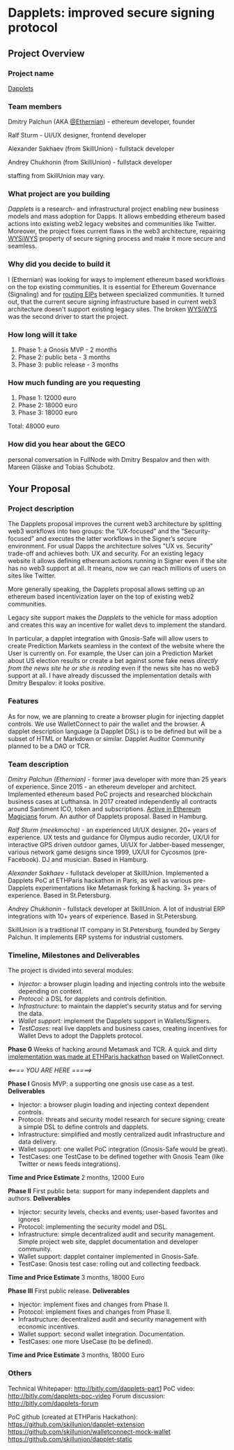 # Dapplets: improved secure signing protocol

## Project Overview

### Project name

[Dapplets](https://medium.com/@Ethernian/dapplets-part-1-introduce-new-dapp-architecture-for-better-ux-and-security-75a4881b4765)

### Team members

Dmitry Palchun (AKA [@Ethernian](https://ethereum-magicians.org/u/ethernian)) - ethereum developer, founder

Ralf Sturm - UI/UX designer, frontend developer

Alexander Sakhaev (from SkillUnion) - fullstack developer

Andrey Chukhonin (from SkillUnion) - fullstack developer

staffing from SkillUnion may vary.

### What project are you building
*Dapplets* is a research- and infrastructural project enabling new business models and mass adoption for Dapps. It allows embedding ethereum based actions into existing web2 legacy websites and communities like Twitter. Moreover, the project fixes current flaws in the web3 architecture, repairing [WYSiWYS](https://en.wikipedia.org/wiki/WYSIWYS) property of secure signing process and make it more secure and seamless.

### Why did you decide to build it
I (Ethernian) was looking for ways to implement ethereum based workflows on the top existing communities. It is essential for Ethereum Governance (Signaling) and for [routing EIPs](https://ethereum-magicians.org/t/decentralizing-eip-workflow/1525)  between specialized communities. It turned out, that the current secure signing infrastructure based in current web3 architecture doesn't support existing legacy sites.
The broken [WYSiWYS](https://en.wikipedia.org/wiki/WYSIWYS) was the second driver to start the project.
  

### How long will it take

1. Phase 1: a Gnosis MVP - 2 months
1. Phase 2: public beta - 3 months
1. Phase 3: public release - 3 months

  

### How much funding are you requesting
1. Phase 1: 12000 euro
1. Phase 2: 18000 euro
1. Phase 3: 18000 euro

Total: 48000 euro


### How did you hear about the GECO

personal conversation in FullNode with Dmitry Bespalov and then with Mareen Gläske and Tobias Schubotz.

## Your Proposal

### Project description

The Dapplets proposal improves the current web3 architecture by splitting web3 workflows into two groups: the “UX-focused” and the “Security-focused” and executes the latter workflows in the Signer’s secure environment. For usual Dapps the architecture solves "UX vs. Security" trade-off and achieves both: UX and security. For an existing legacy website it allows defining ethereum actions running in Signer even if the site has no web3 support at all. It means, now we can reach millions of users on sites like Twitter. 

More generally speaking, the Dapplets proposal allows setting up an ethereum based incentivization layer on the top of existing web2 communities.

Legacy site support makes the _Dapplets_ to the vehicle for mass adoption and creates this way an incentive for wallet devs to implement the standard.

In particular, a dapplet integration with Gnosis-Safe will allow users to create Prediction Markets seamless in the context of the website where the User is currently on. For example, the User can join a Prediction Market about US election results or create a bet against some fake news _directly from the news site he or she is reading_ even if the news site has no web3 support at all. I have already discussed the implementation details with Dmitry Bespalov: it looks positive.

### Features

As for now, we are planning to create a browser plugin for injecting dapplet controls. We use WalletConnect to pair the wallet and the browser. A dapplet description language (a Dapplet DSL) is to be defined but will be a subset of HTML or Markdown or similar.
Dapplet Auditor Community planned to be a DAO or TCR.

### Team description

*Dmitry Palchun (Ethernian)* - former java developer with more than 25 years of experience. Since 2015 - an ethereum developer and architect. Implemented ethereum based PoC projects and researched blockchain business cases at Lufthansa. In 2017 created independently all contracts around Santiment ICO, token and subscriptions. [Active in Ethereum Magicians](https://ethereum-magicians.org/u/ethernian) forum. An author of Dapplets proposal.
Based in Hamburg.


*Ralf Sturm (meekmocha)* - an experienced UI/UX designer. 20+ years of experience.
UX tests and guidance for Olympus audio recorder, UX/UI for interactive GPS driven outdoor games, UI/UX for Jabber-based messenger, various network game designs since 1999, UX/UI for Cycosmos (pre-Facebook).
DJ and musician. 
Based in Hamburg.

*Alexander Sakhaev* - fullstack developer at SkillUnion. Implemented a Dapplets PoC at ETHParis hackathon in Paris, as well as various pre-Dapplets experimentations like Metamask forking & hacking. 3+ years of experience.
Based in St.Petersburg.

*Andrey Chukhonin* - fullstack developer at SkillUnion. A lot of industrial ERP integrations with 10+ years of experience.
Based in St.Petersburg.


SkillUnion is a traditional IT company in St.Petersburg, founded by Sergey Palchun. It implements ERP systems for industrial customers.

### Timeline, Milestones and Deliverables

The project is divided into several modules:

* *Injector:* a browser plugin loading and injecting controls into the website depending on context.
* *Protocol:* a DSL for dapplets and controls definition.
* *Infrastructure:* to maintain the dapplet's security status and for serving the data.
* *Wallet support:* implement the Dapplets support in Wallets/Signers.
* *TestCases:* real live dapplets and business cases, creating incentives for Wallet Devs to adopt the Dapplets protocol.
  

**Phase 0** 
Weeks of hacking around Metamask and TCR.
A quick and dirty [implementation was made at ETHParis hackathon](https://twitter.com/Ethernian/status/1104596777519452160) based on WalletConnect. 

*<==== YOU ARE HERE =====>*

**Phase I** 
Gnosis MVP: a supporting one gnosis use case as a test.
**Deliverables**
* Injector: a browser plugin loading and injecting context dependent controls.
* Protocol: threats and security model research for secure signing; create a simple DSL to define controls and dapplets.
* Infrastructure: simplified and mostly centralized audit infrastructure and data delivery.
* Wallet support: one wallet PoC integration (Gnosis-Safe would be great).
* TestCases: one TestCase to be defined together with Gnosis Team 
(like Twitter or news feeds integrations).  

**Time and Price Estimate** 
2 months, 12000 Euro

  

**Phase II** 
First public beta: support for many independent dapplets and authors. 
**Deliverables**
* Injector: security levels, checks and events; user-based favorites and ignores
* Protocol: implementing the security model and DSL.
* Infrastructure: simple decentralized audit and security management. Simple project web site, dapplet documentation and developer community.
* Wallet support: dapplet container implemented in Gnosis-Safe.
* TestCase: Gnosis test case: rolling out and collecting feedback.

**Time and Price Estimate** 
3 months, 18000 Euro
  

**Phase III** 
First public release.
**Deliverables**
* Injector: implement fixes and changes from Phase II.
* Protocol: implement fixes and changes from Phase II.
* Infrastructure: decentralized audit and security management with economic incentives.
* Wallet support: second wallet integration. Documentation.
* TestCases: one more UseCase (to be defined).

**Time and Price Estimate** 
3 months, 18000 Euro
  

### Others

Technical Whitepaper: http://bitly.com/dapplets-part1
PoC video: http://bitly.com/dapplets-poc-video
Forum discussion: http://bitly.com/dapplets-forum

PoC github (created at ETHParis Hackathon):
https://github.com/skillunion/dapplet-extension
https://github.com/skillunion/walletconnect-mock-wallet
https://github.com/skillunion/dapplet-static

